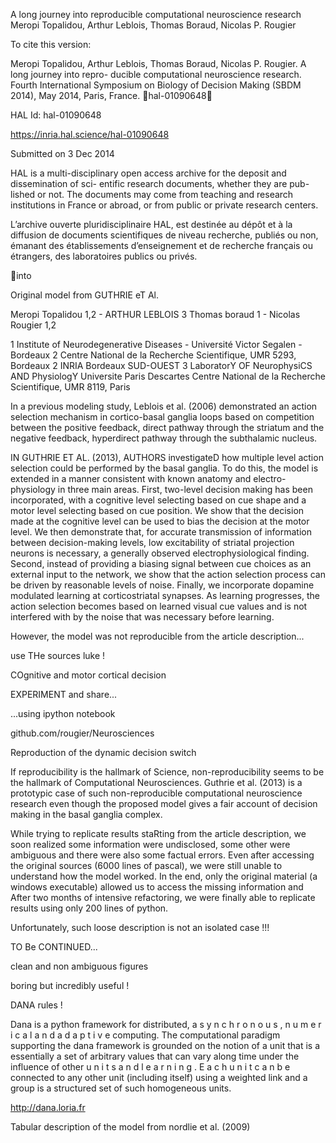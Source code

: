 A long journey into reproducible computational
neuroscience research
Meropi Topalidou, Arthur Leblois, Thomas Boraud, Nicolas P. Rougier

To cite this version:

Meropi Topalidou, Arthur Leblois, Thomas Boraud, Nicolas P. Rougier. A long journey into repro-
ducible computational neuroscience research. Fourth International Symposium on Biology of Decision
Making (SBDM 2014), May 2014, Paris, France. ￿hal-01090648￿

HAL Id: hal-01090648

https://inria.hal.science/hal-01090648

Submitted on 3 Dec 2014

HAL is a multi-disciplinary open access
archive for the deposit and dissemination of sci-
entific research documents, whether they are pub-
lished or not. The documents may come from
teaching and research institutions in France or
abroad, or from public or private research centers.

L’archive ouverte pluridisciplinaire HAL, est
destinée au dépôt et à la diffusion de documents
scientifiques de niveau recherche, publiés ou non,
émanant des établissements d’enseignement et de
recherche français ou étrangers, des laboratoires
publics ou privés.

into

Original model from GUTHRIE eT Al.

Meropi Topalidou 1,2 - ARTHUR LEBLOIS 3 
Thomas boraud 1 - Nicolas Rougier 1,2

1 Institute of Neurodegenerative Diseases - Université Victor Segalen - Bordeaux 2
 Centre National de la Recherche Scientifique, UMR 5293, Bordeaux
2 INRIA Bordeaux SUD-OUEST
3 LaboratorY OF NeurophysiCS AND PhysiologY Universite Paris Descartes
 Centre National de la Recherche Scientifique, UMR 8119, Paris

In a previous modeling study, Leblois et al. (2006) demonstrated an action selection 
mechanism in cortico-basal ganglia loops based on competition between the positive 
feedback, direct pathway through the striatum and the negative feedback, hyperdirect pathway 
through the subthalamic nucleus.

IN GUTHRIE ET AL. (2013), AUTHORS investigateD how multiple level action selection could be 
performed by the basal ganglia. To do this, the model is extended in a manner consistent with 
known anatomy and electro-physiology in three main areas. First, two-level decision making 
has been incorporated, with a cognitive level selecting based on cue shape and a motor level 
selecting based on cue position. We show that the decision made at the cognitive level can be 
used to bias the decision at the motor level. We then demonstrate that, for accurate 
transmission of information between decision-making levels, low excitability of striatal 
projection neurons is necessary, a generally observed electrophysiological finding. Second, 
instead of providing a biasing signal between cue choices as an external input to the network, 
we show that the action selection process can be driven by reasonable levels of noise. 
Finally, we incorporate dopamine modulated learning at corticostriatal synapses. As 
learning progresses, the action selection becomes based on learned visual cue values and is 
not interfered with by the noise that was necessary before learning.

However, the model was not reproducible from the article description...

use THe 
sources 
luke ! 

COgnitive and 
motor cortical 
decision

EXPERIMENT
 and
share...

...using 
ipython
notebook

github.com/rougier/Neurosciences

 Reproduction of the dynamic decision switch

If reproducibility is the hallmark of Science, non-reproducibility seems to 
be the hallmark of Computational Neurosciences. Guthrie et al. (2013) is a 
prototypic case of such non-reproducible computational neuroscience 
research even though the proposed model gives a fair account of decision 
making in the basal ganglia complex.

While trying to replicate results staRting from the article description, we 
soon realized some information were undisclosed, some other were 
ambiguous and there were also some factual errors. Even after accessing 
the original sources (6000 lines of pascal), we were still unable to 
understand how the model worked. In the end, only the original material (a 
windows executable) allowed us to access the missing information and 
After two months of intensive refactoring, we were finally able to 
replicate results using only 200 lines of python.

Unfortunately, such loose description is not an isolated case !!!

TO Be CONTINUED...

clean and non ambiguous figures

boring but 
incredibly 
useful !

DANA
rules !

Dana is a python framework for distributed, 
a s y n c h r o n o u s , n u m e r i c a l a n d a d a p t i v e 
computing. The computational paradigm 
supporting the dana framework is grounded 
on the notion of a unit that is a essentially 
a set of arbitrary values that can vary 
along time under the influence of other 
u n i t s a n d l e a r n i n g . E a c h u n i t c a n b e 
connected to any other unit (including 
itself) using a weighted link and a group is a 
structured set of such homogeneous units.

http://dana.loria.fr

Tabular description of the model 
from nordlie et al. (2009)

 
